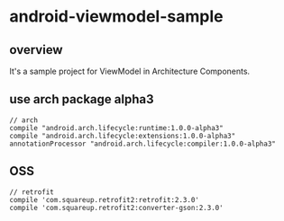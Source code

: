 # android-viewmodel-sample

## overview
It's a sample project for ViewModel in Architecture Components.

## use arch package alpha3
```
// arch
compile "android.arch.lifecycle:runtime:1.0.0-alpha3"
compile "android.arch.lifecycle:extensions:1.0.0-alpha3"
annotationProcessor "android.arch.lifecycle:compiler:1.0.0-alpha3"
```

## OSS
```
// retrofit
compile 'com.squareup.retrofit2:retrofit:2.3.0'
compile 'com.squareup.retrofit2:converter-gson:2.3.0'
```

